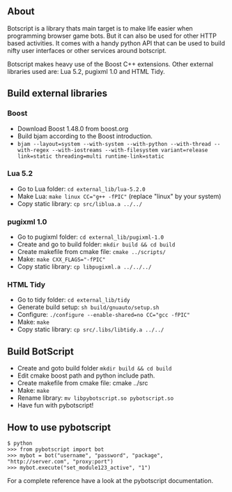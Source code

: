 About
-----

Botscript is a library thats main target is to make life easier when programming browser game bots. But it can also be used for other HTTP based activities. It comes with a handy python API that can be used to build nifty user interfaces or other services around botscript.

Botscript makes heavy use of the Boost C++ extensions. Other external libraries used are: Lua 5.2, pugixml 1.0 and HTML Tidy.

Build external libraries
------------------------

### Boost
  - Download Boost 1.48.0 from boost.org
  - Build bjam according to the Boost introduction.
  - `bjam --layout=system --with-system --with-python --with-thread
          --with-regex --with-iostreams --with-filesystem
          variant=release link=static threading=multi runtime-link=static`

### Lua 5.2
  - Go to Lua folder: `cd external_lib/lua-5.2.0`
  - Make Lua: `make linux CC="g++ -fPIC"` (replace "linux" by your system)
  - Copy static library: `cp src/liblua.a ../../`

### pugixml 1.0
  - Go to pugixml folder: `cd external_lib/pugixml-1.0`
  - Create and go to build folder: `mkdir build && cd build`
  - Create makefile from cmake file: `cmake ../scripts/`
  - Make: `make CXX_FLAGS="-fPIC"`
  - Copy static library: `cp libpugixml.a ../../../`

### HTML Tidy
  - Go to tidy folder: `cd external_lib/tidy`
  - Generate build setup: `sh build/gnuauto/setup.sh`
  - Configure: `./configure --enable-shared=no CC="gcc -fPIC"`
  - Make: `make`
  - Copy static library: `cp src/.libs/libtidy.a ../../`


Build BotScript
---------------

  - Create and goto build folder `mkdir build && cd build`
  - Edit cmake boost path and python include path.
  - Create makefile from cmake file: cmake ../src
  - Make: `make`
  - Rename library: `mv libpybotscript.so pybotscript.so`
  - Have fun with pybotscript!

How to use pybotscript
----------------------

`$ python`  
`>>> from pybotscript import bot`  
`>>> mybot = bot("username", "password", "package", "http://server.com", "proxy:port")`  
`>>> mybot.execute("set_module123_active", "1")`

For a complete reference have a look at the pybotscript documentation.
